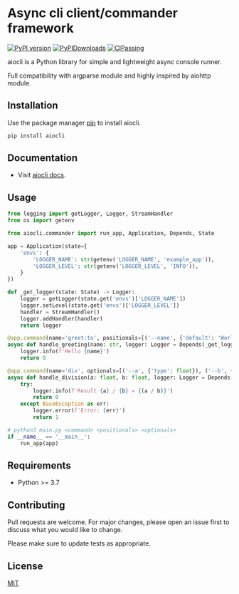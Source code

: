 # Async cli client/commander framework


[![PyPI version](https://badge.fury.io/py/aiocli.svg)](https://badge.fury.io/py/aiocli)
[![PyPIDownloads](https://static.pepy.tech/badge/aiocli)](https://pepy.tech/project/aiocli)
[![CIPassing](https://github.com/aiopy/python-aiocli/actions/workflows/ci.yml/badge.svg)](https://github.com/aiopy/python-aiocli/actions/runs/2475237234)

aiocli is a Python library for simple and lightweight async console runner.

Full compatibility with argparse module and highly inspired by aiohttp module.

## Installation

Use the package manager [pip](https://pypi.org/project/aiocli/) to install aiocli.

```bash
pip install aiocli
```

## Documentation

- Visit [aiocli docs](https://aiopy.github.io/python-aiocli/).

## Usage

```python
from logging import getLogger, Logger, StreamHandler
from os import getenv

from aiocli.commander import run_app, Application, Depends, State

app = Application(state={
    'envs': {
        'LOGGER_NAME': str(getenv('LOGGER_NAME', 'example_app')),
        'LOGGER_LEVEL': str(getenv('LOGGER_LEVEL', 'INFO')),
    }
})

def _get_logger(state: State) -> Logger:
    logger = getLogger(state.get('envs')['LOGGER_NAME'])
    logger.setLevel(state.get('envs')['LOGGER_LEVEL'])
    handler = StreamHandler()
    logger.addHandler(handler)
    return logger

@app.command(name='greet:to', positionals=[('--name', {'default': 'World!'})])
async def handle_greeting(name: str, logger: Logger = Depends(_get_logger)) -> int:
    logger.info(f'Hello {name}')
    return 0

@app.command(name='div', optionals=[('--a', {'type': float}), ('--b', {'type': float})])
async def handle_division(a: float, b: float, logger: Logger = Depends(_get_logger)) -> int:
    try:
        logger.info(f'Result {a} / {b} = {(a / b)}')
        return 0
    except BaseException as err:
        logger.error(f'Error: {err}')
        return 1

# python3 main.py <command> <positionals> <optionals>
if __name__ == '__main__':
    run_app(app)
```

## Requirements

- Python >= 3.7

## Contributing

Pull requests are welcome. For major changes, please open an issue first to discuss what you would like to change.

Please make sure to update tests as appropriate.

## License

[MIT](https://github.com/aiopy/python-aiocli/blob/master/LICENSE)
